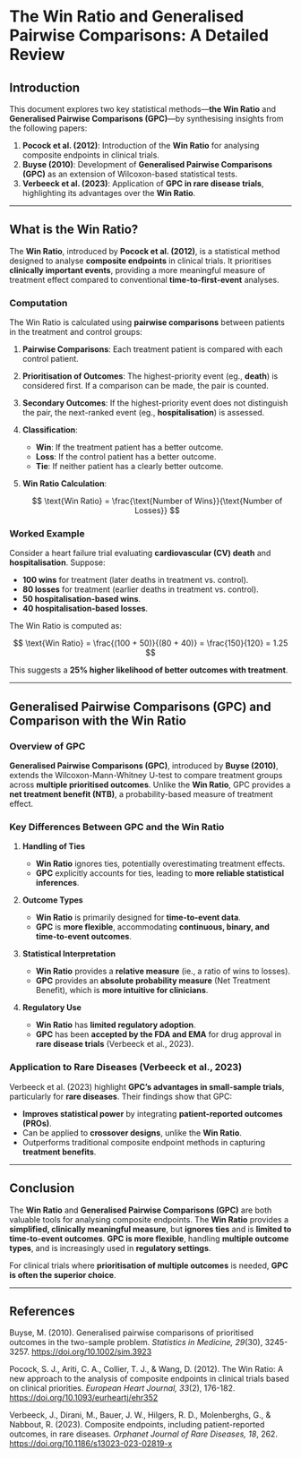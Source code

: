 # The Win Ratio and Generalised Pairwise Comparisons: A Detailed Review

## Introduction
This document explores two key statistical methods—**the Win Ratio** and **Generalised Pairwise Comparisons (GPC)**—by synthesising insights from the following papers:

1. **Pocock et al. (2012)**: Introduction of the **Win Ratio** for analysing composite endpoints in clinical trials.
2. **Buyse (2010)**: Development of **Generalised Pairwise Comparisons (GPC)** as an extension of Wilcoxon-based statistical tests.
3. **Verbeeck et al. (2023)**: Application of **GPC in rare disease trials**, highlighting its advantages over the **Win Ratio**.

---

## What is the Win Ratio?

The **Win Ratio**, introduced by **Pocock et al. (2012)**, is a statistical method designed to analyse **composite endpoints** in clinical trials. It prioritises **clinically important events**, providing a more meaningful measure of treatment effect compared to conventional **time-to-first-event** analyses.

### Computation
The Win Ratio is calculated using **pairwise comparisons** between patients in the treatment and control groups:

1. **Pairwise Comparisons**: Each treatment patient is compared with each control patient.
2. **Prioritisation of Outcomes**: The highest-priority event (eg., **death**) is considered first. If a comparison can be made, the pair is counted.
3. **Secondary Outcomes**: If the highest-priority event does not distinguish the pair, the next-ranked event (eg., **hospitalisation**) is assessed.
4. **Classification**:
   - **Win**: If the treatment patient has a better outcome.
   - **Loss**: If the control patient has a better outcome.
   - **Tie**: If neither patient has a clearly better outcome.
5. **Win Ratio Calculation**:

   $$
   \text{Win Ratio} = \frac{\text{Number of Wins}}{\text{Number of Losses}}
   $$

### Worked Example
Consider a heart failure trial evaluating **cardiovascular (CV) death** and **hospitalisation**. Suppose:

- **100 wins** for treatment (later deaths in treatment vs. control).
- **80 losses** for treatment (earlier deaths in treatment vs. control).
- **50 hospitalisation-based wins**.
- **40 hospitalisation-based losses**.

The Win Ratio is computed as:

$$
\text{Win Ratio} = \frac{(100 + 50)}{(80 + 40)} = \frac{150}{120} = 1.25
$$

This suggests a **25% higher likelihood of better outcomes with treatment**.

---

## Generalised Pairwise Comparisons (GPC) and Comparison with the Win Ratio

### Overview of GPC
**Generalised Pairwise Comparisons (GPC)**, introduced by **Buyse (2010)**, extends the Wilcoxon-Mann-Whitney U-test to compare treatment groups across **multiple prioritised outcomes**. Unlike the **Win Ratio**, GPC provides a **net treatment benefit (NTB)**, a probability-based measure of treatment effect.

### Key Differences Between GPC and the Win Ratio

1. **Handling of Ties**  
   - **Win Ratio** ignores ties, potentially overestimating treatment effects.  
   - **GPC** explicitly accounts for ties, leading to **more reliable statistical inferences**.

2. **Outcome Types**  
   - **Win Ratio** is primarily designed for **time-to-event data**.  
   - **GPC** is **more flexible**, accommodating **continuous, binary, and time-to-event outcomes**.

3. **Statistical Interpretation**  
   - **Win Ratio** provides a **relative measure** (ie., a ratio of wins to losses).  
   - **GPC** provides an **absolute probability measure** (Net Treatment Benefit), which is **more intuitive for clinicians**.

4. **Regulatory Use**  
   - **Win Ratio** has **limited regulatory adoption**.  
   - **GPC** has been **accepted by the FDA and EMA** for drug approval in **rare disease trials** (Verbeeck et al., 2023).

### Application to Rare Diseases (Verbeeck et al., 2023)
Verbeeck et al. (2023) highlight **GPC’s advantages in small-sample trials**, particularly for **rare diseases**. Their findings show that GPC:
- **Improves statistical power** by integrating **patient-reported outcomes (PROs)**.
- Can be applied to **crossover designs**, unlike the **Win Ratio**.
- Outperforms traditional composite endpoint methods in capturing **treatment benefits**.

---

## Conclusion

The **Win Ratio** and **Generalised Pairwise Comparisons (GPC)** are both valuable tools for analysing composite endpoints. The **Win Ratio** provides a **simplified, clinically meaningful measure**, but **ignores ties** and is **limited to time-to-event outcomes**. **GPC is more flexible**, handling **multiple outcome types**, and is increasingly used in **regulatory settings**.

For clinical trials where **prioritisation of multiple outcomes** is needed, **GPC is often the superior choice**.

---

## References

Buyse, M. (2010). Generalised pairwise comparisons of prioritised outcomes in the two-sample problem. *Statistics in Medicine, 29*(30), 3245-3257. https://doi.org/10.1002/sim.3923  

Pocock, S. J., Ariti, C. A., Collier, T. J., & Wang, D. (2012). The Win Ratio: A new approach to the analysis of composite endpoints in clinical trials based on clinical priorities. *European Heart Journal, 33*(2), 176-182. https://doi.org/10.1093/eurheartj/ehr352  

Verbeeck, J., Dirani, M., Bauer, J. W., Hilgers, R. D., Molenberghs, G., & Nabbout, R. (2023). Composite endpoints, including patient-reported outcomes, in rare diseases. *Orphanet Journal of Rare Diseases, 18*, 262. https://doi.org/10.1186/s13023-023-02819-x  